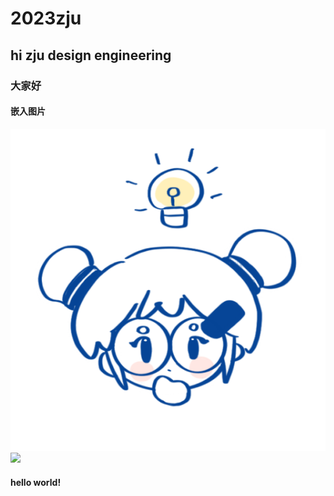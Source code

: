 # 2023zju
## hi zju design engineering
### 大家好
#### 嵌入图片
![](img/微信图片_20230626101805.png)
![](https://www.baidu.com/img/PCtm_d9c8750bed0b3c7d089fa7d55720d6cf.png)

#### hello world!